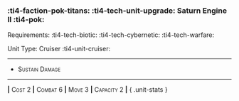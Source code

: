 ### :ti4-faction-pok-titans: :ti4-tech-unit-upgrade: **Saturn Engine II** :ti4-pok:

Requirements: :ti4-tech-biotic: :ti4-tech-cybernetic: :ti4-tech-warfare:

Unit Type: Cruiser :ti4-unit-cruiser:

---


* <span style="font-variant:small-caps;">Sustain Damage</span> 


---

__|__ <span style="font-variant:small-caps;">Cost 2</span> __|__ <span style="font-variant:small-caps;">Combat 6</span> __|__ <span style="font-variant:small-caps;">Move 3</span> __|__ <span style="font-variant:small-caps;">Capacity 2</span> __|__
{ .unit-stats }
